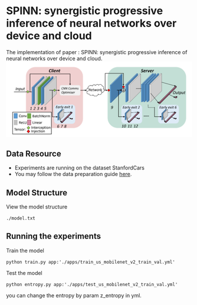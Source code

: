 # SPINN: synergistic progressive inference of neural networks over device and cloud

The implementation of paper : SPINN: synergistic progressive inference of neural networks over device and cloud.
![img_spinn](../assets/img/spinn.png)

## Data Resource
* Experiments are running on the dataset StanfordCars
* You may follow the data preparation guide [here](https://ai.stanford.edu/~jkrause/cars/car_dataset.html).
  
## Model Structure
View the model structure
```
./model.txt
```

## Running the experiments
Train the model
```
python train.py app:'./apps/train_us_mobilenet_v2_train_val.yml'
```
Test the model
```
python entropy.py app:'./apps/test_us_mobilenet_v2_train_val.yml'
```
you can change the entropy by param z_entropy in yml.

